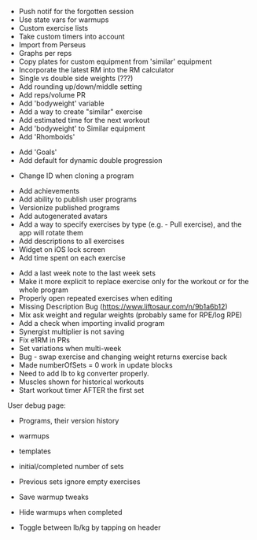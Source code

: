- Push notif for the forgotten session
- Use state vars for warmups
- Custom exercise lists
- Take custom timers into account
- Import from Perseus
- Graphs per reps
- Copy plates for custom equipment from 'similar' equipment
- Incorporate the latest RM into the RM calculator
- Single vs double side weights (???)
- Add rounding up/down/middle setting
- Add reps/volume PR
- Add 'bodyweight' variable
- Add a way to create "similar" exercise
- Add estimated time for the next workout
- Add 'bodyweight' to Similar equipment
- Add 'Rhomboids' 
* Add 'Goals'
* Add default for dynamic double progression
- Change ID when cloning a program

* Add achievements
* Add ability to publish user programs
* Versionize published programs
* Add autogenerated avatars
* Add a way to specify exercises by type (e.g. - Pull exercise), and the app will rotate them
* Add descriptions to all exercises
* Widget on iOS lock screen
* Add time spent on each exercise

- Add a last week note to the last week sets
- Make it more explicit to replace exercise only for the workout or for the whole program
- Properly open repeated exercises when editing
- Missing Description Bug (https://www.liftosaur.com/n/9b1a6b12)
- Mix ask weight and regular weights (probably same for RPE/log RPE)
- Add a check when importing invalid program
- Synergist multiplier is not saving
- Fix e1RM in PRs
- Set variations when multi-week
- Bug - swap exercise and changing weight returns exercise back
- Made numberOfSets = 0 work in update blocks
- Need to add lb to kg converter properly.
- Muscles shown for historical workouts
- Start workout timer AFTER the first set

User debug page:
- Programs, their version history

* warmups
* templates
* initial/completed number of sets


* Previous sets ignore empty exercises
* Save warmup tweaks
* Hide warmups when completed
* Toggle between lb/kg by tapping on header

